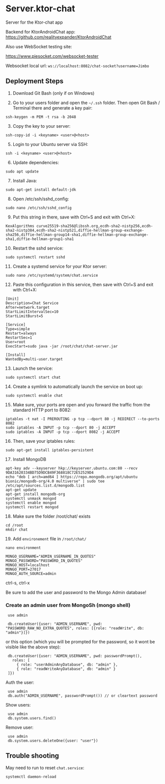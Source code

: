 # Server.ktor-chat
Server for the Ktor-chat app

Backend for KtorAndroidChat app: https://github.com/realityexpander/KtorAndroidChat

Also use WebSocket testing site:

https://www.piesocket.com/websocket-tester

Websocket local url: `ws://localhost:8082/chat-socket?username=Jimbo`

## Deployment Steps

1. Download Git Bash (only if on Windows)

2. Go to your users folder and open the `~/.ssh` folder. Then open Git Bash / Terminal there and generate a key pair:

`ssh-keygen -m PEM -t rsa -b 2048`

3. Copy the key to your server:

`ssh-copy-id -i <keyname> <user>@<host>`

5. Login to your Ubuntu server via SSH:

`ssh -i <keyname> <user>@<host>`

6. Update dependencies:

`sudo apt update`

7. Install Java:

`sudo apt-get install default-jdk`

8. Open /etc/ssh/sshd_config:

`sudo nano /etc/ssh/sshd_config`

9. Put this string in there, save with Ctrl+S and exit with Ctrl+X:

`KexAlgorithms curve25519-sha256@libssh.org,ecdh-sha2-nistp256,ecdh-sha2-nistp384,ecdh-sha2-nistp521,diffie-hellman-group-exchange-sha256,diffie-hellman-group14-sha1,diffie-hellman-group-exchange-sha1,diffie-hellman-group1-sha1`

10. Restart the sshd service:

`sudo systemctl restart sshd`

11. Create a systemd service for your Ktor server:

`sudo nano /etc/systemd/system/chat.service`

12. Paste this configuration in this service, then save with Ctrl+S and exit with Ctrl+X:
```
[Unit]
Description=Chat Service
After=network.target
StartLimitIntervalSec=10
StartLimitBurst=5

[Service]
Type=simple
Restart=always
RestartSec=1
User=root
ExecStart=sudo java -jar /root/chat/chat-server.jar

[Install]
WantedBy=multi-user.target
```

13. Launch the service:

`sudo systemctl start chat`

14. Create a symlink to automatically launch the service on boot up:

`sudo systemctl enable chat`

15. Make sure, your ports are open and you forward the traffic from the standard HTTP port to 8082:
```
iptables -t nat -I PREROUTING -p tcp --dport 80 -j REDIRECT --to-ports 8082
sudo iptables -A INPUT -p tcp --dport 80 -j ACCEPT
sudo iptables -A INPUT -p tcp --dport 8082 -j ACCEPT
```

16. Then, save your iptables rules:

`sudo apt-get install iptables-persistent`

17. Install MongoDB
```
apt-key adv --keyserver hkp://keyserver.ubuntu.com:80 --recv 9DA31620334BD75D9DCB49F368818C72E52529D4
echo "deb [ arch=amd64 ] https://repo.mongodb.org/apt/ubuntu bionic/mongodb-org/4.0 multiverse" | sudo tee /etc/apt/sources.list.d/mongodb.list
apt-get update
apt-get install mongodb-org
systemctl unmask mongod
systemctl enable mongod
systemctl restart mongod
```

18. Make sure the folder /root/chat/ exists
```
cd /root
mkdir chat
```

19. Add `environement` file in `/root/chat/`

`nano environment`

```
MONGO_USERNAME="ADMIN_USERNAME_IN_QUOTES"
MONGO_PASSWORD="PASSWORD_IN_QUOTES"
MONGO_HOST=localhost
MONGO_PORT=27017
MONGO_AUTH_SOURCE=admin
```
ctrl-s, ctrl-x

Be sure to add the user and password to the Mongo Admin database!

### Create an admin user from MongoSh (mongo shell)
 ```
  use admin
  
  db.createUser({user: "ADMIN_USERNAME", pwd: "PASSWORD_RAW_NO_EXTRA_QUOTES", roles: [{role: "readWrite", db: "admin"}]})
 ```
 or this option (which you will be prompted for the password, so it wont be visible like the above step):
 ```
  db.createUser({user: "ADMIN_USERNAME", pwd: passwordPrompt(),
    roles: [
      { role: "userAdminAnyDatabase", db: "admin" },
      { role: "readWriteAnyDatabase", db: "admin" }
  ]})
  ```
 Auth the user:
 ```
  use admin
  db.auth("ADMIN_USERNAME", passwordPrompt()) // or cleartext password
  ```
 Show users:
 ```
  use admin
  db.system.users.find()
  ```
 Remove user:
 ```
  use admin
  db.system.users.deleteOne({user: "user"})
  ```


## Trouble shooting

May need to run to reset `chat.service`:

`systemctl daemon-reload` 
